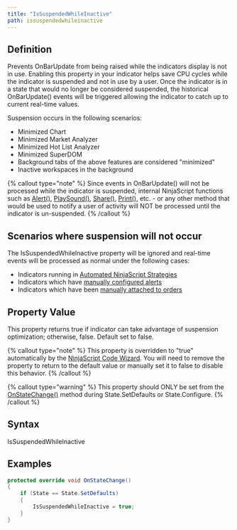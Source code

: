 ```yaml
---
title: "IsSuspendedWhileInactive"
path: issuspendedwhileinactive
---
```


## Definition

Prevents OnBarUpdate from being raised while the indicators display is not in use. Enabling this property in your indicator helps save CPU cycles while the indicator is suspended and not in use by a user. Once the indicator is in a state that would no longer be considered suspended, the historical OnBarUpdate() events will be triggered allowing the indicator to catch up to current real-time values.

Suspension occurs in the following scenarios:

- Minimized Chart
- Minimized Market Analyzer
- Minimized Hot List Analyzer
- Minimized SuperDOM
- Background tabs of the above features are considered "minimized"
- Inactive workspaces in the background

{% callout type="note" %}
Since events in OnBarUpdate() will not be processed while the indicator is suspended, internal NinjaScript functions such as [Alert()](alert), [PlaySound()](playsound), [Share()](share), [Print()](print), etc. - or any other method that would be used to notify a user of activity will NOT be processed until the indicator is un-suspended.
{% /callout %}

## Scenarios where suspension will not occur

The IsSuspendedWhileInactive property will be ignored and real-time events will be processed as normal under the following cases:

- Indicators running in [Automated NinjaScript Strategies](running_a_ninjascript_strategy)
- Indicators which have [manually configured alerts](alerts_dialog)
- Indicators which have been [manually attached to orders](attachingorderstoindicators)

## Property Value

This property returns true if indicator can take advantage of suspension optimization; otherwise, false. Default set to false.

{% callout type="note" %}
This property is overridden to "true" automatically by the [NinjaScript Code Wizard](ns_wizard). You will need to remove the property to return to the default value or manually set it to false to disable this behavior.
{% /callout %}

{% callout type="warning" %}
This property should ONLY be set from the [OnStateChange()](onstatechange) method during State.SetDefaults or State.Configure.
{% /callout %}

## Syntax

IsSuspendedWhileInactive

## Examples

```csharp
protected override void OnStateChange()
{
    if (State == State.SetDefaults)
    {
        IsSuspendedWhileInactive = true;
    }
}
```
